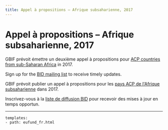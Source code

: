 ```yaml
---
title: Appel à propositions – Afrique subsaharienne, 2017
---
```

# Appel à propositions – Afrique subsaharienne, 2017

GBIF prévoit émettre un deuxième appel à propositions pour [ACP countries from sub-Saharan Africa](https://ec.europa.eu/europeaid/regions/african-caribbean-and-pacific-acp-region_en) in 2017.

Sign up for the [BID mailing list](http://#) to receive timely updates.

GBIF prévoit publier un appel à propositions pour les [pays ACP de l'Afrique subsaharienne](https://ec.europa.eu/europeaid/regions/african-caribbean-and-pacific-acp-region_en) dans 2017.

Inscrivez-vous à la [liste de diffusion BID](http://#) pour recevoir des mises à jour en temps opportun.


------

```styledYaml
templates:
- path: eufund_fr.html
```
